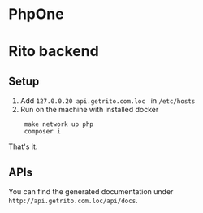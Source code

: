 # PhpOne
# Rito backend

## Setup
1. Add ```127.0.0.20 api.getrito.com.loc ``` in ```/etc/hosts``` 
1. Run on the machine with installed docker
   ```
    make network up php
    composer i
    ```

That's it. 

## APIs
You can find the generated documentation under `http://api.getrito.com.loc/api/docs`.


